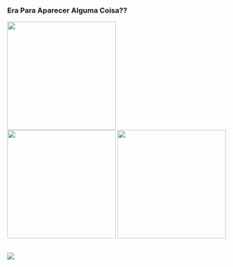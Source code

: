 ### Era Para Aparecer Alguma Coisa??


<div>
  <img height="250em" src="https://github-readme-stats.vercel.app/api?username=jjivanc&show_icons=true&theme=radical" />
</div>
<div>
  <img height="250em" src="https://github-readme-stats.vercel.app/api/top-langs/?username=jjivanc&layout=compact&theme=radical"/>
  <img height="250em" src="https://acegif.com/wp-content/uploads/2021/4fh5wi/pepefrg-4.gif"/>
 </div>
 
 ##
 <div>
  <a href="https://www.linkedin.com/in/jjivanc/"><img src="https://img.shields.io/badge/LinkedIn-0077B5?style=for-the-badge&logo=linkedin&logoColor=white"/></a>
 </div>
